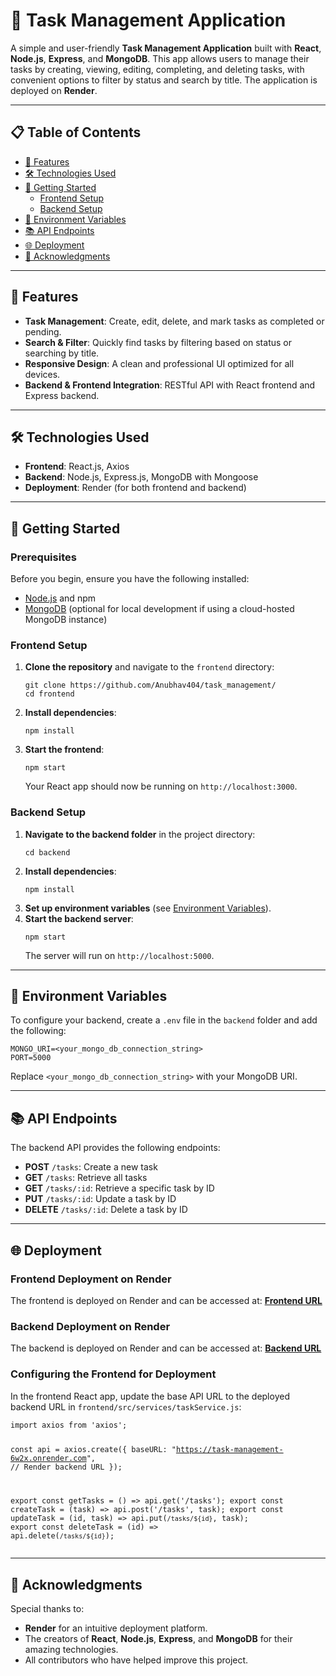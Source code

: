<!DOCTYPE html>
<html lang="en">
<head>
<meta charset="UTF-8">
<meta name="viewport" content="width=device-width, initial-scale=1.0">

</head>
<body>

<h1>📝 Task Management Application</h1>
<p>A simple and user-friendly <strong>Task Management Application</strong> built with <strong>React</strong>, <strong>Node.js</strong>, <strong>Express</strong>, and <strong>MongoDB</strong>. This app allows users to manage their tasks by creating, viewing, editing, completing, and deleting tasks, with convenient options to filter by status and search by title. The application is deployed on <strong>Render</strong>.</p>

<hr>

<h2>📋 Table of Contents</h2>
<ul>
    <li><a href="#features">🎯 Features</a></li>
    <li><a href="#technologies-used">🛠 Technologies Used</a></li>
    <li><a href="#getting-started">🚀 Getting Started</a>
        <ul>
            <li><a href="#frontend-setup">Frontend Setup</a></li>
            <li><a href="#backend-setup">Backend Setup</a></li>
        </ul>
    </li>
    <li><a href="#environment-variables">🔧 Environment Variables</a></li>
    <li><a href="#api-endpoints">📚 API Endpoints</a></li>
    <li><a href="#deployment">🌐 Deployment</a></li>
    <li><a href="#acknowledgments">🙏 Acknowledgments</a></li>
</ul>

<hr>

<h2 id="features">🎯 Features</h2>
<ul>
    <li><strong>Task Management</strong>: Create, edit, delete, and mark tasks as completed or pending.</li>
    <li><strong>Search & Filter</strong>: Quickly find tasks by filtering based on status or searching by title.</li>
    <li><strong>Responsive Design</strong>: A clean and professional UI optimized for all devices.</li>
    <li><strong>Backend & Frontend Integration</strong>: RESTful API with React frontend and Express backend.</li>
</ul>

<hr>

<h2 id="technologies-used">🛠 Technologies Used</h2>
<ul>
    <li><strong>Frontend</strong>: React.js, Axios</li>
    <li><strong>Backend</strong>: Node.js, Express.js, MongoDB with Mongoose</li>
    <li><strong>Deployment</strong>: Render (for both frontend and backend)</li>
</ul>

<hr>

<h2 id="getting-started">🚀 Getting Started</h2>

<h3>Prerequisites</h3>
<p>Before you begin, ensure you have the following installed:</p>
<ul>
    <li><a href="https://nodejs.org/">Node.js</a> and npm</li>
    <li><a href="https://www.mongodb.com/">MongoDB</a> (optional for local development if using a cloud-hosted MongoDB instance)</li>
</ul>

<h3 id="frontend-setup">Frontend Setup</h3>
<ol>
    <li><strong>Clone the repository</strong> and navigate to the <code>frontend</code> directory:
        <pre><code>git clone https://github.com/Anubhav404/task_management/
cd frontend</code></pre>
    </li>
    <li><strong>Install dependencies</strong>:
        <pre><code>npm install</code></pre>
    </li>
    <li><strong>Start the frontend</strong>:
        <pre><code>npm start</code></pre>
        <p>Your React app should now be running on <code>http://localhost:3000</code>.</p>
    </li>
</ol>

<h3 id="backend-setup">Backend Setup</h3>
<ol>
    <li><strong>Navigate to the backend folder</strong> in the project directory:
        <pre><code>cd backend</code></pre>
    </li>
    <li><strong>Install dependencies</strong>:
        <pre><code>npm install</code></pre>
    </li>
    <li><strong>Set up environment variables</strong> (see <a href="#environment-variables">Environment Variables</a>).</li>
    <li><strong>Start the backend server</strong>:
        <pre><code>npm start</code></pre>
        <p>The server will run on <code>http://localhost:5000</code>.</p>
    </li>
</ol>

<hr>

<h2 id="environment-variables">🔧 Environment Variables</h2>
<p>To configure your backend, create a <code>.env</code> file in the <code>backend</code> folder and add the following:</p>
<pre><code>MONGO_URI=&lt;your_mongo_db_connection_string&gt;
PORT=5000</code></pre>
<p>Replace <code>&lt;your_mongo_db_connection_string&gt;</code> with your MongoDB URI.</p>

<hr>

<h2 id="api-endpoints">📚 API Endpoints</h2>
<p>The backend API provides the following endpoints:</p>
<ul>
    <li><strong>POST</strong> <code>/tasks</code>: Create a new task</li>
    <li><strong>GET</strong> <code>/tasks</code>: Retrieve all tasks</li>
    <li><strong>GET</strong> <code>/tasks/:id</code>: Retrieve a specific task by ID</li>
    <li><strong>PUT</strong> <code>/tasks/:id</code>: Update a task by ID</li>
    <li><strong>DELETE</strong> <code>/tasks/:id</code>: Delete a task by ID</li>
</ul>

<hr>

<h2 id="deployment">🌐 Deployment</h2>

<h3>Frontend Deployment on Render</h3>
<p>The frontend is deployed on Render and can be accessed at:
<a href="https://task-management-1-tr8z.onrender.com"><strong>Frontend URL</strong></a></p>

<h3>Backend Deployment on Render</h3>
<p>The backend is deployed on Render and can be accessed at:
<a href="https://task-management-6w2x.onrender.com"><strong>Backend URL</strong></a></p>

<h3>Configuring the Frontend for Deployment</h3>
<p>In the frontend React app, update the base API URL to the deployed backend URL in <code>frontend/src/services/taskService.js</code>:</p>
<pre><code>import axios from 'axios';

const api = axios.create({
  baseURL: "https://task-management-6w2x.onrender.com", // Render backend URL
});

export const getTasks = () =&gt; api.get('/tasks');
export const createTask = (task) =&gt; api.post('/tasks', task);
export const updateTask = (id, task) =&gt; api.put(`/tasks/${id}`, task);
export const deleteTask = (id) =&gt; api.delete(`/tasks/${id}`);</code></pre>

<hr>

<h2 id="acknowledgments">🙏 Acknowledgments</h2>
<p>Special thanks to:</p>
<ul>
    <li><strong>Render</strong> for an intuitive deployment platform.</li>
    <li>The creators of <strong>React</strong>, <strong>Node.js</strong>, <strong>Express</strong>, and <strong>MongoDB</strong> for their amazing technologies.</li>
    <li>All contributors who have helped improve this project.</li>
</ul>

</body>
</html>
